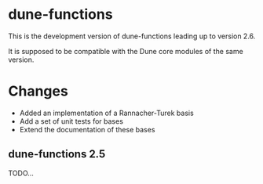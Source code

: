 dune-functions
========

This is the development version of dune-functions leading up to version 2.6.

It is supposed to be compatible with the Dune core modules of the same version.

Changes
=======

- Added an implementation of a Rannacher-Turek basis
- Add a set of unit tests for bases
- Extend the documentation of these bases

dune-functions 2.5
------------

TODO...



